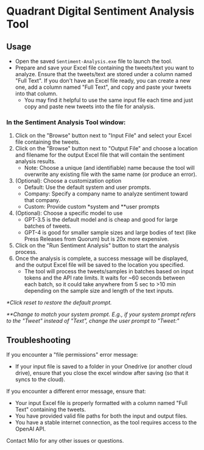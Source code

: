 # Quadrant Digital Sentiment Analysis Tool
## Usage
- Open the saved `Sentiment-Analysis.exe` file to launch the tool.
- Prepare and save your Excel file containing the tweets/text you want to analyze. Ensure that the tweets/text are stored under a column named "Full Text". If you don't have an Excel file ready, you can create a new one, add a column named "Full Text", and copy and paste your tweets into that column.
    - You may find it helpful to use the same input file each time and just copy and paste new tweets into the file for analysis.
### In the Sentiment Analysis Tool window:
1. Click on the "Browse" button next to "Input File" and select your Excel file containing the tweets.
2. Click on the "Browse" button next to "Output File" and choose a location and filename for the output Excel file that will contain the sentiment analysis results.
   - Note: Choose a unique (and identifiable) name because the tool will overwrite any existing file with the same name (or produce an error).
3. (Optional): Choose a customization option
   - Default: Use the default system and user prompts.
   - Company: Specify a company name to analyze sentiment toward that company.
   - Custom: Provide custom *system and **user prompts
4. (Optional): Choose a specific model to use
   - GPT-3.5 is the default model and is cheap and good for large batches of tweets.
   - GPT-4 is good for smaller sample sizes and large bodies of text (like Press Releases from Quorum) but is 20x more expensive.
5. Click on the "Run Sentiment Analysis" button to start the analysis process.
6. Once the analysis is complete, a success message will be displayed, and the output Excel file will be saved to the location you specified.
   - The tool will process the tweets/samples in batches based on input tokens and the API rate limits. It waits for ~60 seconds between each batch, so it could take anywhere from 5 sec to >10 min depending on the sample size and length of the text inputs.

_*Click reset to restore the default prompt._

_**Change to match your system prompt. E.g., if your system prompt refers to the "Tweet" instead of "Text", change the user prompt to "Tweet:"_
## Troubleshooting
If you encounter a "file permissions" error message:
- If your input file is saved to a folder in your Onedrive (or another cloud drive), ensure that you close the excel window after saving (so that it syncs to the cloud).

If you encounter a different error message, ensure that:
- Your input Excel file is properly formatted with a column named "Full Text" containing the tweets.
- You have provided valid file paths for both the input and output files.
- You have a stable internet connection, as the tool requires access to the OpenAI API.

Contact Milo for any other issues or questions.
